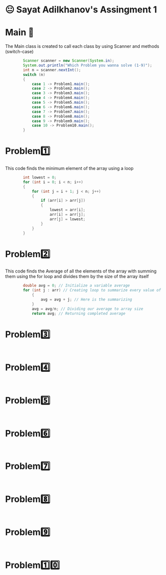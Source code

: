 # :neutral_face: Sayat Adilkhanov's Assingment 1

# Main 🚀

The Main class is created to call each class by using Scanner and methods (switch-case)

```java
        Scanner scanner = new Scanner(System.in);
        System.out.println("Which Problem you wanna solve (1-9)");
        int n = scanner.nextInt();
        switch (n)
        {
            case 1 -> Problem1.main();
            case 2 -> Problem2.main();
            case 3 -> Problem3.main();
            case 4 -> Problem4.main();
            case 5 -> Problem5.main();
            case 6 -> Problem6.main();
            case 7 -> Problem7.main();
            case 8 -> Problem8.main();
            case 9 -> Problem9.main();
            case 10 -> Problem10.main();
        }
```       

# Problem:one:

This code finds the minimum element of the array using a loop 
```java
        int lowest = 0; 
        for (int i = 0; i < n; i++) 
        {
            for (int j = i + 1; j < n; j++)
            {
                if (arr[i] > arr[j])
                {
                    lowest = arr[i];
                    arr[i] = arr[j]; 
                    arr[j] = lowest; 
                }
            }
        }
```
# Problem:two:

This code finds the Average of all the elements of the array with summing them using the for loop and divides them by the size of the array itself
```java
        double avg = 0; // Initialize a variable average
        for (int j : arr) // Creating loop to summarize every value of array to our average
            {
                avg = avg + j; // Here is the summarizing
            }
            avg = avg/n; // Dividing our average to array size
            return avg; // Returning completed average
```            
# Problem:three:


```java
``` 
# Problem:four:


```java
``` 
# Problem:five:


```java
``` 
# Problem:six:


```java
``` 
# Problem:seven:


```java
``` 
# Problem:eight:


```java
``` 
# Problem:nine:


```java
``` 
# Problem:one::zero:


```java
``` 
